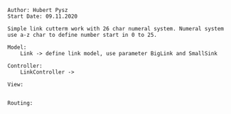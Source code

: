
	Author: Hubert Pysz
	Start Date: 09.11.2020
	
	Simple link cutterm work with 26 char numeral system. Numeral system use a-z char to define number start in 0 to 25.
	
	Model:
		Link -> define link model, use parameter BigLink and SmallSink
	
	Controller:
		LinkController -> 
		
	View:
	
	
	Routing:
	
		
	
